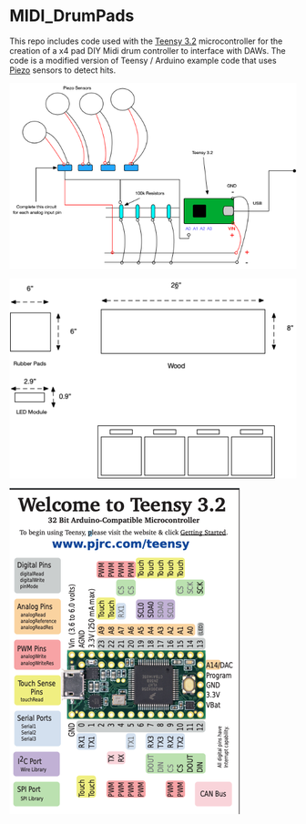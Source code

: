 # MIDI_DrumPads
This repo includes code used with the [Teensy 3.2](https://www.pjrc.com/store/teensy32.html) microcontroller for the creation of a x4 pad DIY Midi drum controller to interface with DAWs. The code is a modified version of Teensy / Arduino example code that uses [Piezo](https://www.amazon.com/15Pcs-Trigger-Acoustic-Pickup-Guitar/dp/B07B8RJ8NX/ref=asc_df_B07B8RJ8NX/?tag=hyprod-20&linkCode=df0&hvadid=312155614707&hvpos=&hvnetw=g&hvrand=3843441309636948843&hvpone=&hvptwo=&hvqmt=&hvdev=c&hvdvcmdl=&hvlocint=&hvlocphy=9004338&hvtargid=pla-571476497695&psc=1) sensors to detect hits. 


![](https://github.com/nightshining/MIDI_DrumPads/blob/master/assets/Circuit.png?raw=true)

![](https://github.com/nightshining/MIDI_DrumPads/blob/master/assets/PhysicalBuild.png?raw=true)

![](https://github.com/nightshining/MIDI_DrumPads/blob/master/assets/Teensy3.2.png?raw=true)

